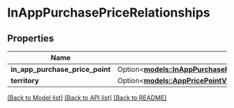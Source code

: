 # InAppPurchasePriceRelationships

## Properties

Name | Type | Description | Notes
------------ | ------------- | ------------- | -------------
**in_app_purchase_price_point** | Option<[**models::InAppPurchasePriceRelationshipsInAppPurchasePricePoint**](InAppPurchasePrice_relationships_inAppPurchasePricePoint.md)> |  | [optional]
**territory** | Option<[**models::AppPricePointV3RelationshipsTerritory**](AppPricePointV3_relationships_territory.md)> |  | [optional]

[[Back to Model list]](../README.md#documentation-for-models) [[Back to API list]](../README.md#documentation-for-api-endpoints) [[Back to README]](../README.md)


